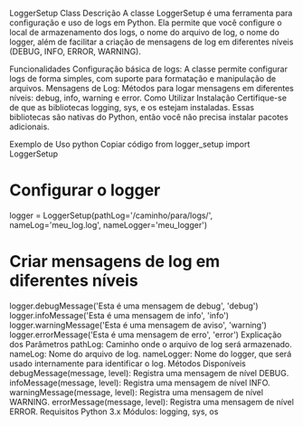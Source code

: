 LoggerSetup Class
Descrição
A classe LoggerSetup é uma ferramenta para configuração e uso de logs em Python. Ela permite que você configure o local de armazenamento dos logs, o nome do arquivo de log, o nome do logger, além de facilitar a criação de mensagens de log em diferentes níveis (DEBUG, INFO, ERROR, WARNING).

Funcionalidades
Configuração básica de logs: A classe permite configurar logs de forma simples, com suporte para formatação e manipulação de arquivos.
Mensagens de Log: Métodos para logar mensagens em diferentes níveis: debug, info, warning e error.
Como Utilizar
Instalação
Certifique-se de que as bibliotecas logging, sys, e os estejam instaladas. Essas bibliotecas são nativas do Python, então você não precisa instalar pacotes adicionais.

Exemplo de Uso
python
Copiar código
from logger_setup import LoggerSetup

# Configurar o logger
logger = LoggerSetup(pathLog='/caminho/para/logs/', nameLog='meu_log.log', nameLogger='meu_logger')

# Criar mensagens de log em diferentes níveis
logger.debugMessage('Esta é uma mensagem de debug', 'debug')
logger.infoMessage('Esta é uma mensagem de info', 'info')
logger.warningMessage('Esta é uma mensagem de aviso', 'warning')
logger.errorMessage('Esta é uma mensagem de erro', 'error')
Explicação dos Parâmetros
pathLog: Caminho onde o arquivo de log será armazenado.
nameLog: Nome do arquivo de log.
nameLogger: Nome do logger, que será usado internamente para identificar o log.
Métodos Disponíveis
debugMessage(message, level): Registra uma mensagem de nível DEBUG.
infoMessage(message, level): Registra uma mensagem de nível INFO.
warningMessage(message, level): Registra uma mensagem de nível WARNING.
errorMessage(message, level): Registra uma mensagem de nível ERROR.
Requisitos
Python 3.x
Módulos: logging, sys, os

